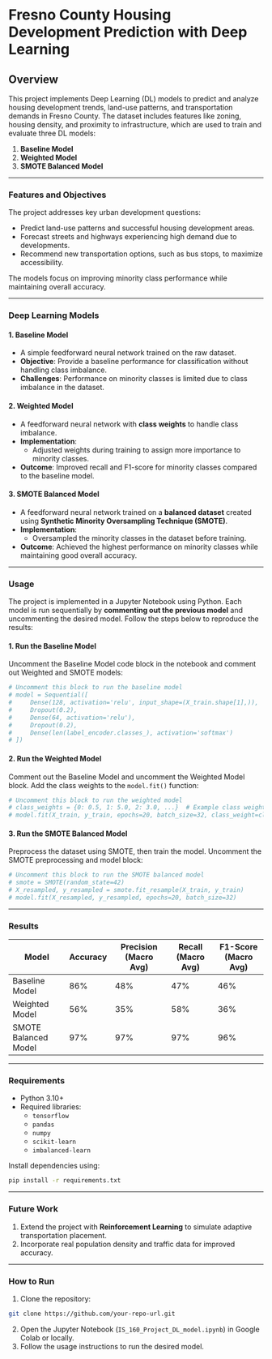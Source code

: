
# **Fresno County Housing Development Prediction with Deep Learning**

## **Overview**
This project implements Deep Learning (DL) models to predict and analyze housing development trends, land-use patterns, and transportation demands in Fresno County. The dataset includes features like zoning, housing density, and proximity to infrastructure, which are used to train and evaluate three DL models:
1. **Baseline Model**
2. **Weighted Model**
3. **SMOTE Balanced Model**

---

### **Features and Objectives**
The project addresses key urban development questions:
- Predict land-use patterns and successful housing development areas.
- Forecast streets and highways experiencing high demand due to developments.
- Recommend new transportation options, such as bus stops, to maximize accessibility.

The models focus on improving minority class performance while maintaining overall accuracy.

---

### **Deep Learning Models**
#### **1. Baseline Model**
- A simple feedforward neural network trained on the raw dataset.
- **Objective**: Provide a baseline performance for classification without handling class imbalance.
- **Challenges**: Performance on minority classes is limited due to class imbalance in the dataset.

#### **2. Weighted Model**
- A feedforward neural network with **class weights** to handle class imbalance.
- **Implementation**:
  - Adjusted weights during training to assign more importance to minority classes.
- **Outcome**: Improved recall and F1-score for minority classes compared to the baseline model.

#### **3. SMOTE Balanced Model**
- A feedforward neural network trained on a **balanced dataset** created using **Synthetic Minority Oversampling Technique (SMOTE)**.
- **Implementation**:
  - Oversampled the minority classes in the dataset before training.
- **Outcome**: Achieved the highest performance on minority classes while maintaining good overall accuracy.

---

### **Usage**
The project is implemented in a Jupyter Notebook using Python. Each model is run sequentially by **commenting out the previous model** and uncommenting the desired model. Follow the steps below to reproduce the results:

#### **1. Run the Baseline Model**
Uncomment the Baseline Model code block in the notebook and comment out Weighted and SMOTE models:
```python
# Uncomment this block to run the baseline model
# model = Sequential([
#     Dense(128, activation='relu', input_shape=(X_train.shape[1],)),
#     Dropout(0.2),
#     Dense(64, activation='relu'),
#     Dropout(0.2),
#     Dense(len(label_encoder.classes_), activation='softmax')
# ])
```

#### **2. Run the Weighted Model**
Comment out the Baseline Model and uncomment the Weighted Model block. Add the class weights to the `model.fit()` function:
```python
# Uncomment this block to run the weighted model
# class_weights = {0: 0.5, 1: 5.0, 2: 3.0, ...}  # Example class weights
# model.fit(X_train, y_train, epochs=20, batch_size=32, class_weight=class_weights)
```

#### **3. Run the SMOTE Balanced Model**
Preprocess the dataset using SMOTE, then train the model. Uncomment the SMOTE preprocessing and model block:
```python
# Uncomment this block to run the SMOTE balanced model
# smote = SMOTE(random_state=42)
# X_resampled, y_resampled = smote.fit_resample(X_train, y_train)
# model.fit(X_resampled, y_resampled, epochs=20, batch_size=32)
```

---

### **Results**

| **Model**          | **Accuracy** | **Precision (Macro Avg)** | **Recall (Macro Avg)** | **F1-Score (Macro Avg)** |
|---------------------|--------------|---------------------------|-------------------------|---------------------------|
| Baseline Model      | 86%          | 48%                       | 47%                     | 46%                       |
| Weighted Model      | 56%          | 35%                       | 58%                     | 36%                       |
| SMOTE Balanced Model| 97%          | 97%                       | 97%                     | 96%                       |

---

### **Requirements**
- Python 3.10+
- Required libraries:
  - `tensorflow`
  - `pandas`
  - `numpy`
  - `scikit-learn`
  - `imbalanced-learn`

Install dependencies using:
```bash
pip install -r requirements.txt
```

---

### **Future Work**
1. Extend the project with **Reinforcement Learning** to simulate adaptive transportation placement.
2. Incorporate real population density and traffic data for improved accuracy.

---

### **How to Run**
1. Clone the repository:
```bash
git clone https://github.com/your-repo-url.git
```
2. Open the Jupyter Notebook (`IS_160_Project_DL_model.ipynb`) in Google Colab or locally.
3. Follow the usage instructions to run the desired model.

